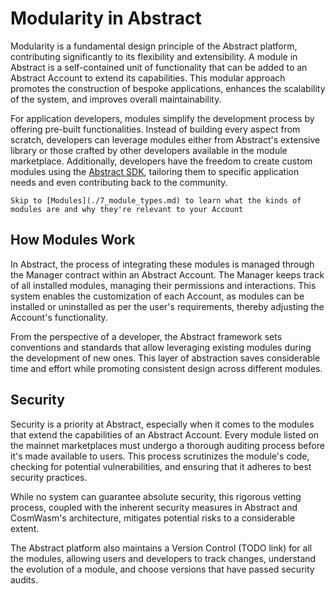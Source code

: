 # Modularity in Abstract

Modularity is a fundamental design principle of the Abstract platform, contributing significantly to its flexibility and extensibility. A module in Abstract is a self-contained unit of functionality that can be added to an Abstract Account to extend its capabilities. This modular approach promotes the construction of bespoke applications, enhances the scalability of the system, and improves overall maintainability.

For application developers, modules simplify the development process by offering pre-built functionalities. Instead of building every aspect from scratch, developers can leverage modules either from Abstract's extensive library or those crafted by other developers available in the module marketplace. Additionally, developers have the freedom to create custom modules using the [Abstract SDK](https://docs.rs/abstract-sdk/latest/abstract_sdk), tailoring them to specific application needs and even contributing back to the community.

```admonish info
Skip to [Modules](./7_module_types.md) to learn what the kinds of modules are and why they're relevant to your Account
```

## How Modules Work

In Abstract, the process of integrating these modules is managed through the Manager contract within an Abstract Account. The Manager keeps track of all installed modules, managing their permissions and interactions. This system enables the customization of each Account, as modules can be installed or uninstalled as per the user's requirements, thereby adjusting the Account's functionality.

From the perspective of a developer, the Abstract framework sets conventions and standards that allow leveraging existing modules during the development of new ones. This layer of abstraction saves considerable time and effort while promoting consistent design across different modules.

## Security

Security is a priority at Abstract, especially when it comes to the modules that extend the capabilities of an Abstract Account. Every module listed on the mainnet marketplaces must undergo a thorough auditing process before it's made available to users. This process scrutinizes the module's code, checking for potential vulnerabilities, and ensuring that it adheres to best security practices.

While no system can guarantee absolute security, this rigorous vetting process, coupled with the inherent security measures in Abstract and CosmWasm's architecture, mitigates potential risks to a considerable extent.

The Abstract platform also maintains a Version Control (TODO link) for all the modules, allowing users and developers to track changes, understand the evolution of a module, and choose versions that have passed security audits. 
